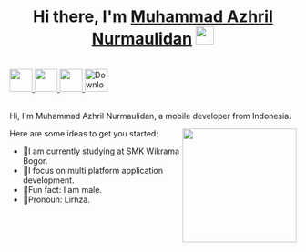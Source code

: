 <h1 align="center">Hi there, I'm <a href="https://www.blackcater.win/" target="_blank">Muhammad Azhril Nurmaulidan</a> <img
src="https://github.com/blackcater/blackcater/raw/main/images/Hi.gif" height="32" /></h1>

<br />

<a href="https://www.linkedin.com/in/azhril-nurmaulidan" alt="LinkedIn" target="_blank">
  <img src="https://cdn-icons-png.flaticon.com/512/174/174857.png" height="40" />
</a>
<a href="https://www.instagram.com/devciell/" alt="Instagram" target="_blank">
  <img src="https://cdn-icons-png.flaticon.com/512/2111/2111463.png" height="40" />
</a>
<a href="62-83805650232" alt="WhatsApp" target="_blank">
  <img src="https://cdn-icons-png.flaticon.com/512/124/124034.png" height="40" />
</a>
<a href="link-to-your-cv" download>
  <img src="https://cdn-icons-png.flaticon.com/512/136/136514.png" height="40" alt="Download CV" />
</a>

<br />
<br />

Hi, I'm Muhammad Azhril Nurmaulidan, a mobile developer from Indonesia.

<a href="#"><img align="right" src="https://i.pinimg.com/originals/a3/95/db/a395db5658cf2b8b6794e17c3f573fb1.gif" width="200" height="200" /></a>

Here are some ideas to get you started:

- 🏫I am currently studying at SMK Wikrama Bogor.
- 🧐I focus on multi platform application development.
- 🦾Fun fact: I am male.
- 🥷Pronoun: Lirhza.
